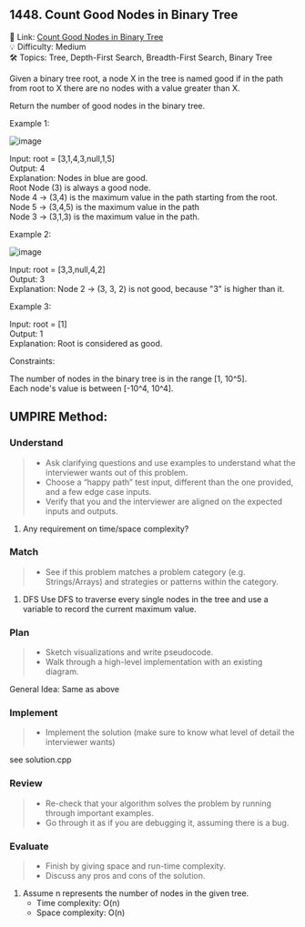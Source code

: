 ## 1448. Count Good Nodes in Binary Tree
🔗 Link: [Count Good Nodes in Binary Tree](https://leetcode.com/problems/count-good-nodes-in-binary-tree/description/)  
💡 Difficulty: Medium  
🛠️ Topics: Tree, Depth-First Search, Breadth-First Search, Binary Tree

Given a binary tree root, a node X in the tree is named good if in the path from root to X there are no nodes with a value greater than X.

Return the number of good nodes in the binary tree.

 

Example 1:

![image](https://github.com/user-attachments/assets/a6c69dcd-ef73-4646-9739-d208236b03fb)

Input: root = [3,1,4,3,null,1,5]  
Output: 4  
Explanation: Nodes in blue are good.  
Root Node (3) is always a good node.  
Node 4 -> (3,4) is the maximum value in the path starting from the root.  
Node 5 -> (3,4,5) is the maximum value in the path  
Node 3 -> (3,1,3) is the maximum value in the path.  

Example 2:

![image](https://github.com/user-attachments/assets/7fb34bb2-3590-4133-ab73-047cc4de2aa2)

Input: root = [3,3,null,4,2]  
Output: 3  
Explanation: Node 2 -> (3, 3, 2) is not good, because "3" is higher than it.

Example 3:

Input: root = [1]  
Output: 1  
Explanation: Root is considered as good.
 

Constraints:

The number of nodes in the binary tree is in the range [1, 10^5].  
Each node's value is between [-10^4, 10^4].

## UMPIRE Method:

### Understand
> - Ask clarifying questions and use examples to understand what the interviewer wants out of this problem.
> - Choose a “happy path” test input, different than the one provided, and a few edge case inputs.
> - Verify that you and the interviewer are aligned on the expected inputs and outputs.
1. Any requirement on time/space complexity?
### Match
> - See if this problem matches a problem category (e.g. Strings/Arrays) and strategies or patterns within the category.
1. DFS
   Use DFS to traverse every single nodes in the tree and use a variable to record the current maximum value.
### Plan
> - Sketch visualizations and write pseudocode.
> - Walk through a high-level implementation with an existing diagram.

General Idea: Same as above

### Implement
> - Implement the solution (make sure to know what level of detail the interviewer wants)  

see solution.cpp
### Review
> - Re-check that your algorithm solves the problem by running through important examples.
> - Go through it as if you are debugging it, assuming there is a bug.
### Evaluate
> - Finish by giving space and run-time complexity.
> - Discuss any pros and cons of the solution.
1. Assume n represents the number of nodes in the given tree.
   - Time complexity: O(n)
   - Space complexity: O(n)

